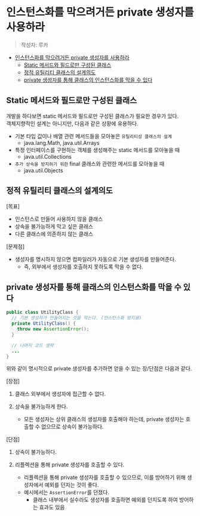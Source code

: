 # 인스턴스화를 막으려거든 private 생성자를 사용하라

> 작성자: 루카

- [인스턴스화를 막으려거든 private 생성자를 사용하라](#인스턴스화를-막으려거든-private-생성자를-사용하라)
  - [Static 메서드와 필드로만 구성된 클래스](#static-메서드와-필드로만-구성된-클래스)
  - [정적 유틸리티 클래스의 설계의도](#정적-유틸리티-클래스의-설계의도)
  - [private 생성자를 통해 클래스의 인스턴스화를 막을 수 있다](#private-생성자를-통해-클래스의-인스턴스화를-막을-수-있다)

## Static 메서드와 필드로만 구성된 클래스

개발을 하다보면 static 메서드와 필드로만 구성된 클래스가 필요한 경우가 있다. <br>
객체지향적인 설계는 아니지만, 다음과 같은 상황에 유용하다.

- 기본 타입 값이나 배열 관련 메서드들을 모아놓은 `유틸리티성 클래스의 설계`
  - java.lang.Math, java.util.Arrays
- 특정 인터페이스를 구현하는 객체를 생성해주는 static 메서드를 모아놓을 때
  - java.util.Collections
- `추가 상속을 방지하기 위한` final 클래스와 관련한 메서드를 모아놓을 때
  - java.util.Objects

## 정적 유틸리티 클래스의 설계의도

[목표]

- 인스턴스로 만들어 사용하지 않을 클래스
- 상속을 불가능하게 막고 싶은 클래스
- 다른 클래스에 의존하지 않는 클래스

[문제점]

- 생성자를 명시하지 않으면 컴파일러가 자동으로 기본 생성자를 만들어준다.
  - 즉, 외부에서 생성자를 호출하지 못하도록 막을 수 없다.

## private 생성자를 통해 클래스의 인스턴스화를 막을 수 있다

```java
public class UtilityClass {
  // 기본 생성자가 만들어지는 것을 막는다. (인스턴스화 방지용)
  private UtilityClass() {
    throw new AssertionError();
  }

  // 나머지 코드 생략
  ...
}
```

위와 같이 명시적으로 private 생성자를 추가하면 얻을 수 있는 장/단점은 다음과 같다.

[장점]

1. 클래스 외부에서 생성자에 접근할 수 없다.
2. 상속을 불가능하게 한다.

   - 모든 생성자는 상위 클래스의 생성자를 호출해야 하는데, private 생성자는 호출할 수 없으므로 상속이 불가능하다.

[단점]

1. 상속이 불가능하다.
2. 리플렉션을 통해 private 생성자를 호출할 수 있다.

   - 리플렉션을 통해 private 생성자를 호출할 수 있으므로, 이를 방어하기 위해 생성자에서 예외를 던지는 것이 좋다.
   - 예시에서는 `AssertionError`를 던졌다.
     - 클래스 내부에서 실수라도 생성자를 호출하면 예외를 던지도록 하여 방어하는 효과도 있음
